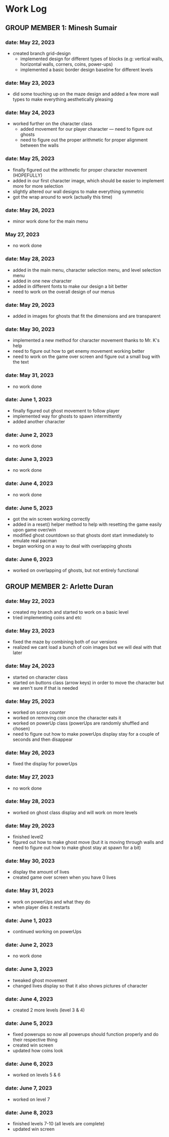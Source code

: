 # Work Log

## GROUP MEMBER 1: Minesh Sumair

### date: May 22, 2023
- created branch grid-design
  - implemented design for different types of blocks (e.g: vertical walls, horizontal walls, corners, coins, power-ups)
  - implemented a basic border design baseline for different levels

### date: May 23, 2023
- did some touching up on the maze design and added a few more wall types to make everything aesthetically pleasing

### date: May 24, 2023
- worked further on the character class
  - added movement for our player character — need to figure out ghosts
  - need to figure out the proper arithmetic for proper alignment between the walls

### date: May 25, 2023
- finally figured out the arithmetic for proper character movement (HOPEFULLY)
- added in our first character image, which should be easier to implement more for more selection
- slightly altered our wall designs to make everything symmetric
- got the wrap around to work (actually this time)

### date: May 26, 2023
- minor work done for the main menu

### May 27, 2023
- no work done

### date: May 28, 2023
- added in the main menu, character selection menu, and level selection menu
- added in one new character
- added in different fonts to make our design a bit better
- need to work on the overall design of our menus

### date: May 29, 2023
- added in images for ghosts that fit the dimensions and are transparent

### date: May 30, 2023
- implemented a new method for character movement thanks to Mr. K's help
- need to figure out how to get enemy movement working better
- need to work on the game over screen and figure out a small bug with the text

### date: May 31, 2023
- no work done

### date: June 1, 2023
- finally figured out ghost movement to follow player
- implemented way for ghosts to spawn intermittently
- added another character

### date: June 2, 2023
- no work done

### date: June 3, 2023
- no work done

### date: June 4, 2023
- no work done

### date: June 5, 2023
- got the win screen working correctly
- added in a reset() helper method to help with resetting the game easily upon game over/win
- modified ghost countdown so that ghosts dont start immediately to emulate real pacman
- began working on a way to deal with overlapping ghosts

### date: June 6, 2023
- worked on overlapping of ghosts, but not entirely functional


## GROUP MEMBER 2: Arlette Duran

### date: May 22, 2023
- created my branch and started to work on a basic level
- tried implementing coins and etc

### date: May 23, 2023
- fixed the maze by combining both of our versions
- realized we cant load a bunch of coin images but we will deal with that later

### date: May 24, 2023
- started on character class
- started on buttons class (arrow keys) in order to move the character but we aren't sure if that is needed

### date: May 25, 2023
- worked on score counter
- worked on removing coin once the character eats it
- worked on powerUp class (powerUps are randomly shuffled and chosen)
- need to figure out how to make powerUps display stay for a couple of seconds and then disappear

### date: May 26, 2023
- fixed the display for powerUps

### date: May 27, 2023
- no work done

### date: May 28, 2023
- worked on ghost class display and will work on more levels

### date: May 29, 2023
- finished level2
- figured out how to make ghost move (but it is moving through walls and need to figure out how to make ghost stay at spawn for a bit)

### date: May 30, 2023
- display the amount of lives
- created game over screen when you have 0 lives

### date: May 31, 2023
- work on powerUps and what they do
- when player dies it restarts

### date: June 1, 2023
- continued working on powerUps

### date: June 2, 2023
- no work done

### date: June 3, 2023
- tweaked ghost movement
- changed lives display so that it also shows pictures of character

### date: June 4, 2023
- created 2 more levels (level 3 & 4)

### date: June 5, 2023
- fixed powerups so now all powerups should function properly and do their respective thing
- created win screen
- updated how coins look

### date: June 6, 2023
- worked on levels 5 & 6

### date: June 7, 2023
- worked on level 7

### date: June 8, 2023
- finished levels 7-10 (all levels are complete)
- updated win screen
